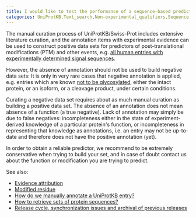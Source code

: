 ```yaml
---
title: I would like to test the performance of a sequence-based prediction method: Can I use UniProt to build a negative data set?
categories: UniProtKB,Text_search,Non-experimental_qualifiers,Sequence,Biocuration,faq
---
```


The manual curation process of UniProtKB/Swiss-Prot includes extensive literature curation, and the annotation items with experimental evidence can be used to construct positive data sets for predictors of post-translational modifications (PTM) and other events, e.g. [all human entries with experimentally determined signal sequences](http://www.uniprot.org/uniprot/?query=organism%3A%22homo+sapiens%22+AND+annotation%3A%28type%3Asignal+evidence%3Aexperimental%29+reviewed%3Ayes%26sort=score).

However, the absence of annotation should not be used to build negative data sets: It is only in very rare cases that negative annotation is applied, e.g. entries which are known [not to be glycosylated](http://www.uniprot.org/uniprot/?query=annotation%3A(type%3Aptm%20%22not%20glycosylated%22%20evidence%3Aexperimental)%26columns=id%2Centry%20name%2Creviewed%2Cprotein%20names%2Cgenes%2Clength%2Ccomment(POST%2DTRANSLATIONAL%20MODIFICATION)%26sort=score), either the intact protein, or an isoform, or a cleavage product, under certain conditions.

Curating a negative data set requires about as much manual curation as building a positive data set. The absence of an annotation does not mean absence of a function (a true negative). Lack of annotation may simply be due to false negatives: incompleteness either in the state of experiment-derived knowledge of a particular protein's function, or incompleteness in representing that knowledge as annotations, i.e. an entry may not be up-to-date and therefore does not have the positive annotation (yet).

In order to obtain a reliable predictor, we recommend to be extremely conservative when trying to build your set, and in case of doubt contact us about the function or modification you are trying to predict.

See also:

- [Evidence attribution](http://www.uniprot.org/manual/evidences)
- [Modified residue](http://www.uniprot.org/manual/mod%5Fres)
- [How do we manually annotate a UniProtKB entry?](http://www.uniprot.org/faq/45)
- [How to retrieve sets of protein sequences?](http://www.uniprot.org/faq/38)
- [Release cycle, synchronization issues and archival of previous releases](http://www.uniprot.org/help/synchronization)
